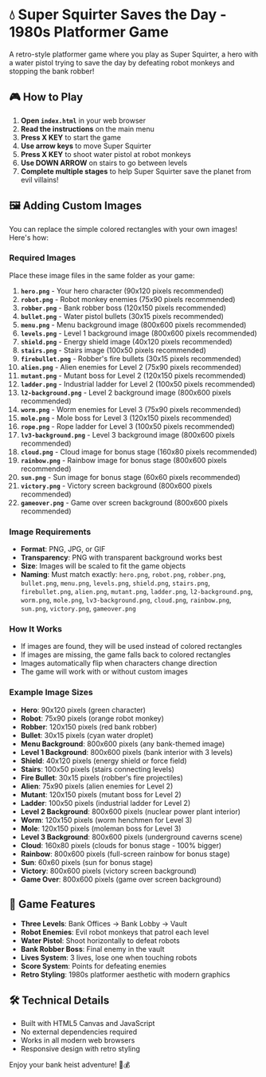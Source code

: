 # 💧 Super Squirter Saves the Day - 1980s Platformer Game

A retro-style platformer game where you play as Super Squirter, a hero with a water pistol trying to save the day by defeating robot monkeys and stopping the bank robber!

## 🎮 How to Play

1. **Open `index.html`** in your web browser
2. **Read the instructions** on the main menu
3. **Press X KEY** to start the game
4. **Use arrow keys** to move Super Squirter
5. **Press X KEY** to shoot water pistol at robot monkeys
6. **Use DOWN ARROW** on stairs to go between levels
7. **Complete multiple stages** to help Super Squirter save the planet from evil villains!

## 🖼️ Adding Custom Images

You can replace the simple colored rectangles with your own images! Here's how:

### Required Images

Place these image files in the same folder as your game:

1. **`hero.png`** - Your hero character (90x120 pixels recommended)
2. **`robot.png`** - Robot monkey enemies (75x90 pixels recommended)  
3. **`robber.png`** - Bank robber boss (120x150 pixels recommended)
4. **`bullet.png`** - Water pistol bullets (30x15 pixels recommended)
5. **`menu.png`** - Menu background image (800x600 pixels recommended)
6. **`levels.png`** - Level 1 background image (800x600 pixels recommended)
7. **`shield.png`** - Energy shield image (40x120 pixels recommended)
8. **`stairs.png`** - Stairs image (100x50 pixels recommended)
9. **`firebullet.png`** - Robber's fire bullets (30x15 pixels recommended)
10. **`alien.png`** - Alien enemies for Level 2 (75x90 pixels recommended)
11. **`mutant.png`** - Mutant boss for Level 2 (120x150 pixels recommended)
12. **`ladder.png`** - Industrial ladder for Level 2 (100x50 pixels recommended)
13. **`l2-background.png`** - Level 2 background image (800x600 pixels recommended)
14. **`worm.png`** - Worm enemies for Level 3 (75x90 pixels recommended)
15. **`mole.png`** - Mole boss for Level 3 (120x150 pixels recommended)
16. **`rope.png`** - Rope ladder for Level 3 (100x50 pixels recommended)
17. **`lv3-background.png`** - Level 3 background image (800x600 pixels recommended)
18. **`cloud.png`** - Cloud image for bonus stage (160x80 pixels recommended)
19. **`rainbow.png`** - Rainbow image for bonus stage (800x600 pixels recommended)
20. **`sun.png`** - Sun image for bonus stage (60x60 pixels recommended)
21. **`victory.png`** - Victory screen background (800x600 pixels recommended)
22. **`gameover.png`** - Game over screen background (800x600 pixels recommended)

### Image Requirements

- **Format**: PNG, JPG, or GIF
- **Transparency**: PNG with transparent background works best
- **Size**: Images will be scaled to fit the game objects
- **Naming**: Must match exactly: `hero.png`, `robot.png`, `robber.png`, `bullet.png`, `menu.png`, `levels.png`, `shield.png`, `stairs.png`, `firebullet.png`, `alien.png`, `mutant.png`, `ladder.png`, `l2-background.png`, `worm.png`, `mole.png`, `lv3-background.png`, `cloud.png`, `rainbow.png`, `sun.png`, `victory.png`, `gameover.png`

### How It Works

- If images are found, they will be used instead of colored rectangles
- If images are missing, the game falls back to colored rectangles
- Images automatically flip when characters change direction
- The game will work with or without custom images

### Example Image Sizes

- **Hero**: 90x120 pixels (green character)
- **Robot**: 75x90 pixels (orange robot monkey)
- **Robber**: 120x150 pixels (red bank robber)
- **Bullet**: 30x15 pixels (cyan water droplet)
- **Menu Background**: 800x600 pixels (any bank-themed image)
- **Level 1 Background**: 800x600 pixels (bank interior with 3 levels)
- **Shield**: 40x120 pixels (energy shield or force field)
- **Stairs**: 100x50 pixels (stairs connecting levels)
- **Fire Bullet**: 30x15 pixels (robber's fire projectiles)
- **Alien**: 75x90 pixels (alien enemies for Level 2)
- **Mutant**: 120x150 pixels (mutant boss for Level 2)
- **Ladder**: 100x50 pixels (industrial ladder for Level 2)
- **Level 2 Background**: 800x600 pixels (nuclear power plant interior)
- **Worm**: 120x150 pixels (worm henchmen for Level 3)
- **Mole**: 120x150 pixels (moleman boss for Level 3)
- **Level 3 Background**: 800x600 pixels (underground caverns scene)
- **Cloud**: 160x80 pixels (clouds for bonus stage - 100% bigger)
- **Rainbow**: 800x600 pixels (full-screen rainbow for bonus stage)
- **Sun**: 60x60 pixels (sun for bonus stage)
- **Victory**: 800x600 pixels (victory screen background)
- **Game Over**: 800x600 pixels (game over screen background)

## 🎯 Game Features

- **Three Levels**: Bank Offices → Bank Lobby → Vault
- **Robot Enemies**: Evil robot monkeys that patrol each level
- **Water Pistol**: Shoot horizontally to defeat robots
- **Bank Robber Boss**: Final enemy in the vault
- **Lives System**: 3 lives, lose one when touching robots
- **Score System**: Points for defeating enemies
- **Retro Styling**: 1980s platformer aesthetic with modern graphics

## 🛠️ Technical Details

- Built with HTML5 Canvas and JavaScript
- No external dependencies required
- Works in all modern web browsers
- Responsive design with retro styling

Enjoy your bank heist adventure! 🏦💰
